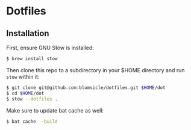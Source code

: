 # Dotfiles

## Installation

First, ensure GNU Stow is installed:

```sh
$ brew install stow
```

Then clone this repo to a subdirectory in your $HOME directory and run `stow` within it:

```sh
$ git clone git@github.com:blumsicle/dotfiles.git $HOME/dot
$ cd $HOME/dot
$ stow --dotfiles .
```

Make sure to update bat cache as well:

```sh
$ bat cache --build
```
